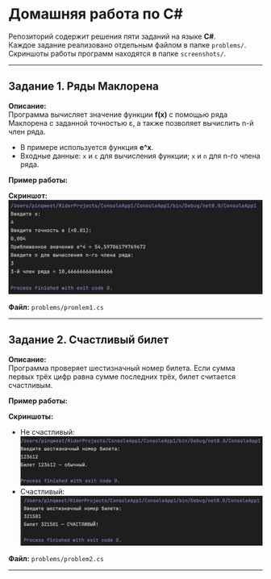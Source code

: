 # Домашняя работа по C#

Репозиторий содержит решения пяти заданий на языке **C#**.  
Каждое задание реализовано отдельным файлом в папке `problems/`.  
Скриншоты работы программ находятся в папке `screenshots/`.

---

## Задание 1. Ряды Маклорена

**Описание:**  
Программа вычисляет значение функции **f(x)** с помощью ряда Маклорена с заданной точностью ε, а также позволяет вычислить n-й член ряда.  
- В примере используется функция **e^x**.  
- Входные данные: `x` и `ε` для вычисления функции; `x` и `n` для n-го члена ряда.  

**Пример работы:**

**Скриншот:**
![Задание 1](/screenshots/problem1.png)

**Файл:** `problems/promlem1.cs`

---


## Задание 2. Счастливый билет

**Описание:**  
Программа проверяет шестизначный номер билета. Если сумма первых трёх цифр равна сумме последних трёх, билет считается счастливым.  

**Пример работы:**

**Скриншоты:**  
- Не счастливый: ![Задание 2](/screenshots/problem2--false.png)  
- Счастливый: ![Задание 2](/screenshots/problem2--true.png)

**Файл:** `problems/problem2.cs`

---
